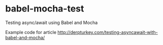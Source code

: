 # babel-mocha-test
Testing async/await using Babel and Mocha

Example code for article http://derpturkey.com/testing-asyncawait-with-babel-and-mocha/
